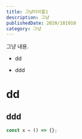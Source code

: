 ```yaml
---
title: 그냥타이틀1
description: 그냥
publishedDate: 2020/101010
category: 그냥
---
```


그냥 내용.

- dd

* ddd

# dd

## ddd

```js
const x = () => {};
```
